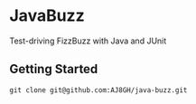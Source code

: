 # JavaBuzz

Test-driving FizzBuzz with Java and JUnit

## Getting Started

```shell
git clone git@github.com:AJ8GH/java-buzz.git
```
